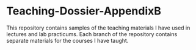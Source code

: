 # Teaching-Dossier-AppendixB
This repository contains samples of the teaching materials I have used in lectures and lab practicums. Each branch of the repository contains separate materials for the courses I have taught.
